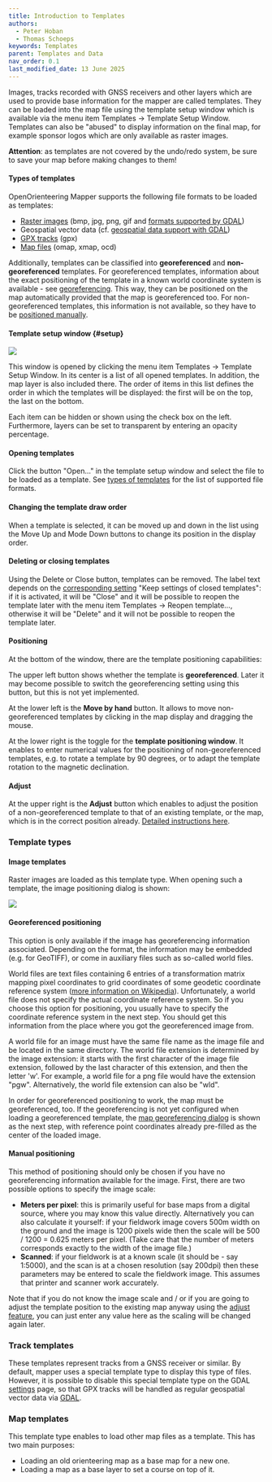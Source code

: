 ```yaml
---
title: Introduction to Templates
authors:
  - Peter Hoban
  - Thomas Schoeps
keywords: Templates
parent: Templates and Data
nav_order: 0.1
last_modified_date: 13 June 2025
---
```


Images, tracks recorded with GNSS receivers and other layers which are used to provide base information for the mapper are called templates. They can be loaded into the map file using the template setup window which is available via the menu item Templates -&gt; Template Setup Window. Templates can also be "abused" to display information on the final map, for example sponsor logos which are only available as raster images.

**Attention**: as templates are not covered by the undo/redo system, be sure to save your map before making changes to them!

#### Types of templates

OpenOrienteering Mapper supports the following file formats to be loaded as templates:

 - [Raster images](#image-templates) (bmp, jpg, png, gif and [formats supported by GDAL](gdal.md))
 - Geospatial vector data (cf. [geospatial data support with GDAL](gdal.md))
 - [GPX tracks](#track-templates) (gpx)
 - [Map files](#map-templates) (omap, xmap, ocd)


Additionally, templates can be classified into **georeferenced** and **non-georeferenced** templates. For georeferenced templates, information about the exact positioning of the template in a known world coordinate system is available - see [georeferencing](georeferencing.md). This way, they can be positioned on the map automatically provided that the map is georeferenced too. For non-georeferenced templates, this information is not available, so they have to be [positioned manually](#positioning).

#### Template setup window  {#setup}

![ ](images/template_setup_window.png)

This window is opened by clicking the menu item Templates -&gt; Template Setup Window. In its center is a list of all opened templates. In addition, the map layer is also included there. The order of items in this list defines the order in which the templates will be displayed: the first will be on the top, the last on the bottom.

Each item can be hidden or shown using the check box on the left. Furthermore, layers can be set to transparent by entering an opacity percentage.

#### Opening templates

Click the button "Open..." in the template setup window and select the file to be loaded as a template. See [types of templates](#template-types) for the list of supported file formats.

#### Changing the template draw order

When a template is selected, it can be moved up and down in the list using the Move Up and Mode Down buttons to change its position in the display order.

#### Deleting or closing templates

Using the Delete or Close button, templates can be removed. The label text depends on the [corresponding setting](settings.md#templates-keep-settings-of-closed-templates) "Keep settings of closed templates": if it is activated, it will be "Close" and it will be possible to reopen the template later with the menu item Templates -&gt; Reopen template..., otherwise it will be "Delete" and it will not be possible to reopen the template later.

#### Positioning

At the bottom of the window, there are the template positioning capabilities:

The upper left button shows whether the template is **georeferenced**. Later it may become possible to switch the georeferencing setting using this button, but this is not yet implemented.

At the lower left is the **Move by hand** button. It allows to move non-georeferenced templates by clicking in the map display and dragging the mouse.

At the lower right is the toggle for the **template positioning window**. It enables to enter numerical values for the positioning of non-georeferenced templates, e.g. to rotate a template by 90 degrees, or to adapt the template rotation to the magnetic declination.

#### Adjust
At the upper right is the **Adjust** button which enables to adjust the position of a non-georeferenced template to that of an existing template, or the map, which is in the correct position already. [Detailed instructions here](template_adjust.md).

### Template types

#### Image templates

Raster images are loaded as this template type. When opening such a template, the image positioning dialog is shown:

![ ](images/template_image_positioning.png)

#### Georeferenced positioning

This option is only available if the image has georeferencing information associated.
Depending on the format, the information may be embedded (e.g. for GeoTIFF), or
come in auxiliary files such as so-called world files.

World files are text files containing 6 entries of a transformation matrix
mapping pixel coordinates to grid coordinates of some geodetic coordinate reference system
([more information on Wikipedia](https://en.wikipedia.org/wiki/World_file)).
Unfortunately, a world file does not specify the actual coordinate reference system.
So if you choose this option for positioning, you usually have to specify the
coordinate reference system in the next step. You should get this information
from the place where you got the georeferenced image from.

A world file for an image must have the same file name as the image file and
be located in the same directory.
The world file extension is determined by the image extension:
it starts with the first character of the image file extension,
followed by the last character of this extension, and then the letter 'w'.
For example, a world file for a png file would have the extension "pgw".
Alternatively, the world file extension can also be "wld".

In order for georeferenced positioning to work, the map must be georeferenced, too.
If the georeferencing is not yet configured when loading a georeferenced template,
the [map georeferencing dialog](georeferencing.md) is shown as the next step,
with reference point coordinates already pre-filled as the center of the loaded image.

#### Manual positioning

This method of positioning should only be chosen if you have no georeferencing information available for the image. First, there are two possible options to specify the image scale:

 - **Meters per pixel**: this is primarily useful for base maps from a digital source, where you may know this value directly. Alternatively you can also calculate it yourself: if your fieldwork image covers 500m width on the ground and the image is 1200 pixels wide then the scale will be 500 / 1200 = 0.625 meters per pixel. (Take care that the number of meters corresponds exactly to the width of the image file.)
 - **Scanned**: if your fieldwork is at a known scale (it should be - say 1:5000), and the scan is at a chosen resolution (say 200dpi) then these parameters may be entered to scale the fieldwork image. This assumes that printer and scanner work accurately.

Note that if you do not know the image scale and / or if you are going to adjust the template position to the existing map anyway using the [adjust feature](#adjust), you can just enter any value here as the scaling will be changed again later.

### Track templates

These templates represent tracks from a GNSS receiver or similar.
By default, mapper uses a special template type to display this type of files.
However, it is possible to disable this special template type on the
GDAL [settings](settings.md) page, so that GPX tracks will be handled as
regular geospatial vector data via [GDAL](gdal.md).

### Map templates

This template type enables to load other map files as a template. This has two main purposes:

 - Loading an old orienteering map as a base map for a new one.
 - Loading a map as a base layer to set a course on top of it.

